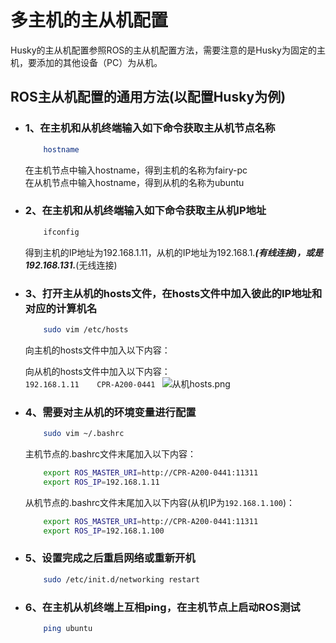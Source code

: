 # 多主机的主从机配置

Husky的主从机配置参照ROS的主从机配置方法，需要注意的是Husky为固定的主机，要添加的其他设备（PC）为从机。

## ROS主从机配置的通用方法(以配置Husky为例)

+ ### 1、在主机和从机终端输入如下命令获取主从机节点名称
    ```Bash
        hostname
    ```
    在主机节点中输入hostname，得到主机的名称为fairy-pc<br/>
    在从机节点中输入hostname，得到从机的名称为ubuntu 
+ ### 2、在主机和从机终端输入如下命令获取主从机IP地址
    ```Bash
        ifconfig  
    ```
    得到主机的IP地址为192.168.1.11，从机的IP地址为192.168.1.***(有线连接)，或是192.168.131.***(无线连接)
+ ### 3、打开主从机的hosts文件，在hosts文件中加入彼此的IP地址和对应的计算机名
    ```Bash
        sudo vim /etc/hosts
    ```
    向主机的hosts文件中加入以下内容：<br/>
    ``` ```<br/>
    向从机的hosts文件中加入以下内容：<br/>
    ```192.168.1.11    CPR-A200-0441 ```
    ![从机hosts.png](从机hosts.png)
+ ### 4、需要对主从机的环境变量进行配置
    ```Bash
        sudo vim ~/.bashrc
    ```
    主机节点的.bashrc文件末尾加入以下内容：
    ```Bash
        export ROS_MASTER_URI=http://CPR-A200-0441:11311
        export ROS_IP=192.168.1.11
    ```
    从机节点的.bashrc文件末尾加入以下内容(从机IP为`192.168.1.100`)：
    ```Bash
        export ROS_MASTER_URI=http://CPR-A200-0441:11311
        export ROS_IP=192.168.1.100
    ```
+ ### 5、设置完成之后重启网络或重新开机
    ```Bash
        sudo /etc/init.d/networking restart
    ```
  
+ ### 6、在主机从机终端上互相ping，在主机节点上启动ROS测试
    ```Bash
        ping ubuntu
    ```